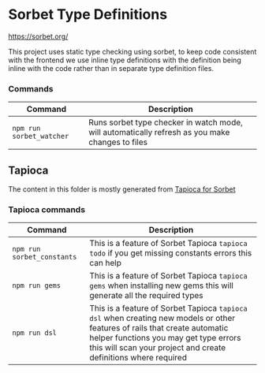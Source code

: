 # Sorbet Type Definitions

https://sorbet.org/

This project uses static type checking using sorbet, to keep code consistent with the frontend we use inline type definitions with the definition being inline with the code rather than in separate type definition files.

### Commands

| Command                  | Description                                                                                     |
|--------------------------|-------------------------------------------------------------------------------------------------|
| `npm run sorbet_watcher` | Runs sorbet type checker in watch mode, will automatically refresh as you make changes to files |

## Tapioca

The content in this folder is mostly generated from [Tapioca for Sorbet](https://github.com/Shopify/tapioca)

### Tapioca commands

| Command                    | Description                                                                                                                                                                                                                            |
|----------------------------|----------------------------------------------------------------------------------------------------------------------------------------------------------------------------------------------------------------------------------------|
| `npm run sorbet_constants` | This is a feature of Sorbet Tapioca `tapioca todo` if you get missing constants errors this can help                                                                                                                                   |
| `npm run gems`             | This is a feature of Sorbet Tapioca `tapioca gems` when installing new gems this will generate all the required types                                                                                                                  |
| `npm run dsl`              | This is a feature of Sorbet Tapioca `tapioca dsl` when creating new models or other features of rails that create automatic helper functions you may get type errors this will scan your project and create definitions where required |